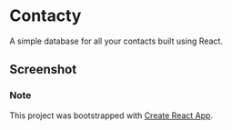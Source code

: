 # Contacty

A simple database for all your contacts built using React.

## Screenshot

### Note

This project was bootstrapped with [Create React App](https://github.com/facebook/create-react-app).
